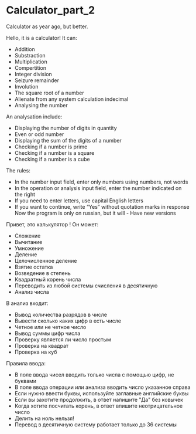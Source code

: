 # Calculator_part_2
Calculator as year ago, but better.

Hello, it is a calculator! It can:

- Addition
- Substraction
- Multiplication
- Compertition
- Integer division
- Seizure remainder
- Involution
- The square root of a number
- Alienate from any system calculation indecimal
- Analysing the number

An analysation include:
- Displaying the number of digits in quantity
- Even or odd number
- Displaying the sum of the digits of a number
- Checking if a number is prime
- Checking if a number is a square
- Checking if a number is a cube

The rules:
- In the number input field, enter only numbers using numbers, not words
- In the operation or analysis input field, enter the number indicated on the right
- If you need to enter letters, use capital English letters
- If you want to continue, write “Yes” without quotation marks in response Now the program is only on russian, but it will - Have new versions

Привет, это калькулятор ! Он может:
- Сложение
- Вычитание
- Умножение
- Деление
- Целочисленное деление
- Взятие остатка
- Возведение в степень
- Квадратный корень числа
- Переводить из любой системы счисления в десятичную
- Анализ числа

В анализ входит:
- Вывод количества разрядов в числе
- Вывести сколько каких цифр в есть числе
- Четное или не четное число
- Вывод суммы цифр числа
- Проверку является ли число простым
- Проверка на квадрат
- Проверка на куб

Правила ввода:
- В поле ввода чисел вводить только числа с помощью цифр, не буквами
- В поле ввода операции или анализа вводить число указанное справа
- Если нужно ввести буквы, используйте заглавные английские буквы
- Если вы захотите продолжить, в ответ напишите "Да" без ковычек
- Когда хотите посчитать корень, в ответ впишите неотрицательное число
- Делить на ноль нельзя!
- Перевод в десятичную систему работает только до 36 системы
